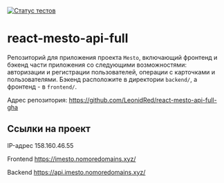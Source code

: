 [![Статус тестов](../../actions/workflows/tests.yml/badge.svg)](../../actions/workflows/tests.yml)

# react-mesto-api-full
Репозиторий для приложения проекта `Mesto`, включающий фронтенд и бэкенд части приложения со следующими возможностями: авторизации и регистрации пользователей, операции с карточками и пользователями. Бэкенд расположите в директории `backend/`, а фронтенд - в `frontend/`. 

Адрес репозитория: https://github.com/LeonidRed/react-mesto-api-full-gha

## Ссылки на проект

IP-адрес 158.160.46.55

Frontend https://imesto.nomoredomains.xyz/

Backend https://api.imesto.nomoredomains.xyz/
